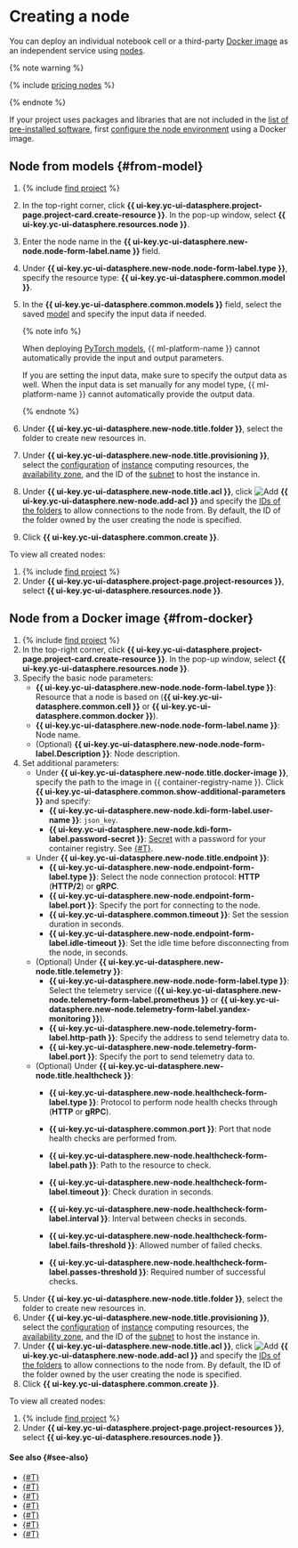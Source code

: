 # Creating a node

You can deploy an individual notebook cell or a third-party [Docker image](../../../container-registry/concepts/docker-image.md) as an independent service using [nodes](../../concepts/resource-model.md#resources).

{% note warning %}

{% include [pricing nodes](../../../_includes/datasphere/nodes-pricing-warn.md) %}

{% endnote %}

If your project uses packages and libraries that are not included in the [list of pre-installed software](../../concepts/preinstalled-packages.md), first [configure the node environment](node-customization.md) using a Docker image.

## Node from models {#from-model}


1. {% include [find project](../../../_includes/datasphere/ui-find-project.md) %}
1. In the top-right corner, click **{{ ui-key.yc-ui-datasphere.project-page.project-card.create-resource }}**. In the pop-up window, select **{{ ui-key.yc-ui-datasphere.resources.node }}**.
1. Enter the node name in the **{{ ui-key.yc-ui-datasphere.new-node.node-form-label.name }}** field.
1. Under **{{ ui-key.yc-ui-datasphere.new-node.node-form-label.type }}**, specify the resource type: **{{ ui-key.yc-ui-datasphere.common.model }}**.
1. In the **{{ ui-key.yc-ui-datasphere.common.models }}** field, select the saved [model](../../concepts/models/index.md) and specify the input data if needed.

   {% note info %}

   When deploying [PyTorch models](../../concepts/models/index.md#supported-types), {{ ml-platform-name }} cannot automatically provide the input and output parameters.

   If you are setting the input data, make sure to specify the output data as well. When the input data is set manually for any model type, {{ ml-platform-name }} cannot automatically provide the output data.

   {% endnote %}

1. Under **{{ ui-key.yc-ui-datasphere.new-node.title.folder }}**, select the folder to create new resources in.
1. Under **{{ ui-key.yc-ui-datasphere.new-node.title.provisioning }}**, select the [configuration](../../concepts/configurations.md) of [instance](../../concepts/deploy/index.md) computing resources, the [availability zone](../../../overview/concepts/geo-scope.md), and the ID of the [subnet](../../../vpc/concepts/network.md#subnet) to host the instance in.
1. Under **{{ ui-key.yc-ui-datasphere.new-node.title.acl }}**, click ![Add](../../../_assets/console-icons/plus.svg) **{{ ui-key.yc-ui-datasphere.new-node.add-acl }}** and specify the [IDs of the folders](../../../resource-manager/operations/folder/get-id.md) to allow connections to the node from. By default, the ID of the folder owned by the user creating the node is specified.
1. Click **{{ ui-key.yc-ui-datasphere.common.create }}**.

To view all created nodes:
1. {% include [find project](../../../_includes/datasphere/ui-find-project.md) %}
1. Under **{{ ui-key.yc-ui-datasphere.project-page.project-resources }}**, select **{{ ui-key.yc-ui-datasphere.resources.node }}**.

## Node from a Docker image {#from-docker}

1. {% include [find project](../../../_includes/datasphere/ui-find-project.md) %}
1. In the top-right corner, click **{{ ui-key.yc-ui-datasphere.project-page.project-card.create-resource }}**. In the pop-up window, select **{{ ui-key.yc-ui-datasphere.resources.node }}**.
1. Specify the basic node parameters:
   * **{{ ui-key.yc-ui-datasphere.new-node.node-form-label.type }}**: Resource that a node is based on (**{{ ui-key.yc-ui-datasphere.common.cell }}** or **{{ ui-key.yc-ui-datasphere.common.docker }}**).
   * **{{ ui-key.yc-ui-datasphere.new-node.node-form-label.name }}**: Node name.
   * (Optional) **{{ ui-key.yc-ui-datasphere.new-node.node-form-label.Description }}**: Node description.
1. Set additional parameters:
   * Under **{{ ui-key.yc-ui-datasphere.new-node.title.docker-image }}**, specify the path to the image in {{ container-registry-name }}. Click **{{ ui-key.yc-ui-datasphere.common.show-additional-parameters }}** and specify:
     * **{{ ui-key.yc-ui-datasphere.new-node.kdi-form-label.user-name }}**: `json_key`.
     * **{{ ui-key.yc-ui-datasphere.new-node.kdi-form-label.password-secret }}**: [Secret](../../concepts/secrets.md) with a password for your container registry. See [{#T}](node-customization.md).
   * Under **{{ ui-key.yc-ui-datasphere.new-node.title.endpoint }}**:
     * **{{ ui-key.yc-ui-datasphere.new-node.endpoint-form-label.type }}**: Select the node connection protocol: **HTTP** (**HTTP/2**) or **gRPC**.
     * **{{ ui-key.yc-ui-datasphere.new-node.endpoint-form-label.port }}**: Specify the port for connecting to the node.
     * **{{ ui-key.yc-ui-datasphere.common.timeout }}**: Set the session duration in seconds.
     * **{{ ui-key.yc-ui-datasphere.new-node.endpoint-form-label.idle-timeout }}**: Set the idle time before disconnecting from the node, in seconds.
   * (Optional) Under **{{ ui-key.yc-ui-datasphere.new-node.title.telemetry }}**:
     * **{{ ui-key.yc-ui-datasphere.new-node.node-form-label.type }}**: Select the telemetry service (**{{ ui-key.yc-ui-datasphere.new-node.telemetry-form-label.prometheus }}** or **{{ ui-key.yc-ui-datasphere.new-node.telemetry-form-label.yandex-monitoring }}**).
     * **{{ ui-key.yc-ui-datasphere.new-node.telemetry-form-label.http-path }}**: Specify the address to send telemetry data to.
     * **{{ ui-key.yc-ui-datasphere.new-node.telemetry-form-label.port }}**: Specify the port to send telemetry data to.
   * (Optional) Under **{{ ui-key.yc-ui-datasphere.new-node.title.healthcheck }}**:
     * **{{ ui-key.yc-ui-datasphere.new-node.healthcheck-form-label.type }}**: Protocol to perform node health checks through (**HTTP** or **gRPC**).
     * **{{ ui-key.yc-ui-datasphere.common.port }}**: Port that node health checks are performed from.
     * **{{ ui-key.yc-ui-datasphere.new-node.healthcheck-form-label.path }}**: Path to the resource to check.
     * **{{ ui-key.yc-ui-datasphere.new-node.healthcheck-form-label.timeout }}**: Check duration in seconds.
     * **{{ ui-key.yc-ui-datasphere.new-node.healthcheck-form-label.interval }}**: Interval between checks in seconds.
     * **{{ ui-key.yc-ui-datasphere.new-node.healthcheck-form-label.fails-threshold }}**: Allowed number of failed checks.

     * **{{ ui-key.yc-ui-datasphere.new-node.healthcheck-form-label.passes-threshold }}**: Required number of successful checks.
1. Under **{{ ui-key.yc-ui-datasphere.new-node.title.folder }}**, select the folder to create new resources in.
1. Under **{{ ui-key.yc-ui-datasphere.new-node.title.provisioning }}**, select the [configuration](../../concepts/configurations.md) of [instance](../../concepts/deploy/index.md) computing resources, the [availability zone](../../../overview/concepts/geo-scope.md), and the ID of the [subnet](../../../vpc/concepts/network.md#subnet) to host the instance in.
1. Under **{{ ui-key.yc-ui-datasphere.new-node.title.acl }}**, click ![Add](../../../_assets/console-icons/plus.svg) **{{ ui-key.yc-ui-datasphere.new-node.add-acl }}** and specify the [IDs of the folders](../../../resource-manager/operations/folder/get-id.md) to allow connections to the node from. By default, the ID of the folder owned by the user creating the node is specified.
1. Click **{{ ui-key.yc-ui-datasphere.common.create }}**.

To view all created nodes:
1. {% include [find project](../../../_includes/datasphere/ui-find-project.md) %}
1. Under **{{ ui-key.yc-ui-datasphere.project-page.project-resources }}**, select **{{ ui-key.yc-ui-datasphere.resources.node }}**.

#### See also {#see-also}

* [{#T}](node-customization.md)
* [{#T}](node-api.md)
* [{#T}](node-update.md)
* [{#T}](node-delete.md)
* [{#T}](alias-create.md)
* [{#T}](../../tutorials/node-from-docker.md)
* [{#T}](../../tutorials/node-from-model.md)
